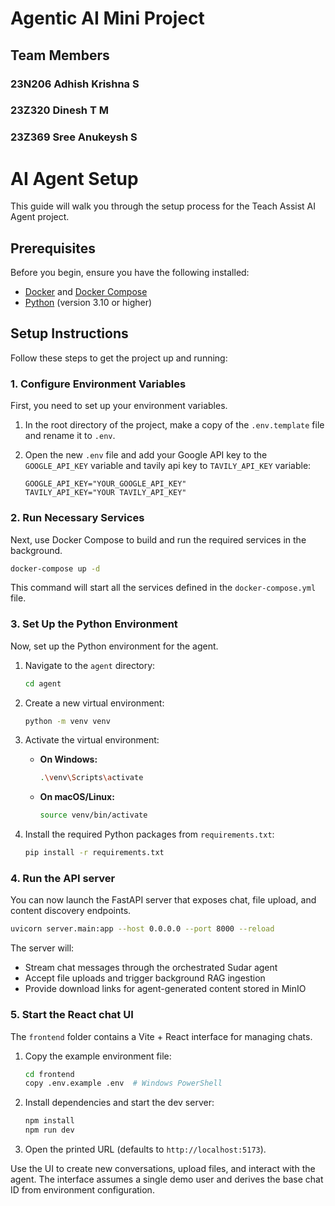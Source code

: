 # **Agentic AI Mini Project**
## **Team Members**
### 23N206 Adhish Krishna S
### 23Z320 Dinesh T M 
### 23Z369 Sree Anukeysh S


# AI Agent Setup

This guide will walk you through the setup process for the Teach Assist AI Agent project.

## Prerequisites

Before you begin, ensure you have the following installed:

-   [Docker](https://www.docker.com/get-started) and [Docker Compose](https://docs.docker.com/compose/install/)
-   [Python](https://www.python.org/downloads/) (version 3.10 or higher)

## Setup Instructions

Follow these steps to get the project up and running:

### 1. Configure Environment Variables

First, you need to set up your environment variables.

1.  In the root directory of the project, make a copy of the `.env.template` file and rename it to `.env`.

2.  Open the new `.env` file and add your Google API key to the `GOOGLE_API_KEY` variable and tavily api key to `TAVILY_API_KEY` variable:

    ```
    GOOGLE_API_KEY="YOUR_GOOGLE_API_KEY"
    TAVILY_API_KEY="YOUR TAVILY_API_KEY"
    ```

### 2. Run Necessary Services

Next, use Docker Compose to build and run the required services in the background.

```bash
docker-compose up -d
```

This command will start all the services defined in the `docker-compose.yml` file.

### 3. Set Up the Python Environment

Now, set up the Python environment for the agent.

1.  Navigate to the `agent` directory:

    ```bash
    cd agent
    ```

2.  Create a new virtual environment:

    ```bash
    python -m venv venv
    ```

3.  Activate the virtual environment:

    -   **On Windows:**
        ```bash
        .\venv\Scripts\activate
        ```
    -   **On macOS/Linux:**
        ```bash
        source venv/bin/activate
        ```

4.  Install the required Python packages from `requirements.txt`:

    ```bash
    pip install -r requirements.txt
    ```

### 4. Run the API server

You can now launch the FastAPI server that exposes chat, file upload, and content discovery endpoints.

```bash
uvicorn server.main:app --host 0.0.0.0 --port 8000 --reload
```

The server will:

- Stream chat messages through the orchestrated Sudar agent
- Accept file uploads and trigger background RAG ingestion
- Provide download links for agent-generated content stored in MinIO

### 5. Start the React chat UI

The `frontend` folder contains a Vite + React interface for managing chats.

1. Copy the example environment file:

    ```bash
    cd frontend
    copy .env.example .env  # Windows PowerShell
    ```

2. Install dependencies and start the dev server:

    ```bash
    npm install
    npm run dev
    ```

3. Open the printed URL (defaults to `http://localhost:5173`).

Use the UI to create new conversations, upload files, and interact with the agent. The interface assumes a single demo user and derives the base chat ID from environment configuration.
